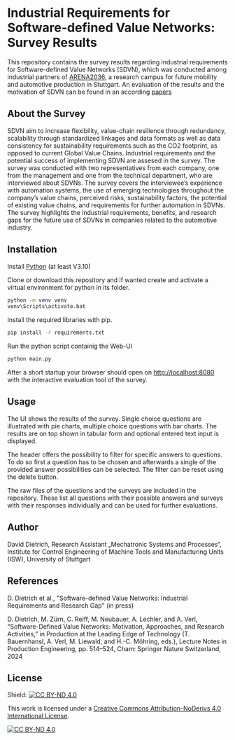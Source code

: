 # Industrial Requirements for Software-defined Value Networks: Survey Results

This repository contains the survey results regarding industrial requirements for Software-defined Value Networks (SDVN), which was conducted among industrial partners of [ARENA2036](https://arena2036.de/), a research campus for future mobility and automotive production in Stuttgart.
An evaluation of the results and the motivation of SDVN can be found in an according [papers](#references)

## About the Survey
SDVN aim to increase flexibility, value-chain resilience through redundancy, scalability through standardized linkages and data formats as well as data consistency for sustainability requirements such as the CO2 footprint, as opposed to current Global Value Chains. 
Industrial requirements and the potential success of implementing SDVN are assesed in the survey. 
The survey was conducted with two representatives from each
company, one from the management and one from the technical department, who are interviewed about SDVNs.
The survey covers the interviewee’s experience with automation systems, the use of emerging technologies throughout the company’s value chains, perceived risks, sustainability factors, the potential of existing value chains, and requirements for further automation in SDVNs.
The survey highlights the industrial requirements, benefits, and research gaps for the future use of SDVNs in companies related to the automotive industry.

## Installation

Install [Python](https://python.org) (at least V3.10)

Clone or download this repository and if wanted create and activate a virtual environment for python in its folder.
```bash
python -m venv venv
venv\Scripts\activate.bat
```

Install the required libraries with pip.
```bash
pip install -r requirements.txt
```

Run the python script containig the Web-UI
```bash
python main.py
```
After a short startup your browser should open on [http://localhost:8080](http://localhost:8080) with the interactive evaluation tool of the survey.

## Usage

The UI shows the results of the survey.
Single choice questions are illustrated with pie charts, multiple choice questions with bar charts.
The results are on top shown in tabular form and optional entered text input is displayed.

The header offers the possibility to filter for specific answers to questions.
To do so first a question has to be chosen and afterwards a single of the provided answer possibilities can be selected.
The filter can be reset using the delete button.

The raw files of the questions and the surveys are included in the repository.
These list all questions with their possible answers and surveys with their responses individually and can be used for further evaluations.

## Author

David Dietrich, Research Assistant „Mechatronic Systems and Processes“, Institute for Control Engineering of Machine Tools and Manufacturing Units (ISW), University of Stuttgart

## References

D. Dietrich et al., "Software-defined Value Networks: Industrial Requirements and Research Gap" (in press) 

D. Dietrich, M. Zürn, C. Reiff, M. Neubauer, A. Lechler, and A. Verl, “Software-Defined Value Networks: Motivation, Approaches, and Research Activities,” in Production at the Leading Edge of Technology (T. Bauernhansl, A. Verl, M. Liewald, and H.-C. Möhring, eds.), Lecture Notes in Production Engineering, pp. 514–524, Cham: Springer Nature Switzerland, 2024

## License
Shield: [![CC BY-ND 4.0][cc-by-nd-shield]][cc-by-nd]

This work is licensed under a
[Creative Commons Attribution-NoDerivs 4.0 International License][cc-by-nd].

[![CC BY-ND 4.0][cc-by-nd-image]][cc-by-nd]

[cc-by-nd]: https://creativecommons.org/licenses/by-nd/4.0/
[cc-by-nd-image]: https://licensebuttons.net/l/by-nd/4.0/88x31.png
[cc-by-nd-shield]: https://img.shields.io/badge/License-CC%20BY--ND%204.0-lightgrey.svg


